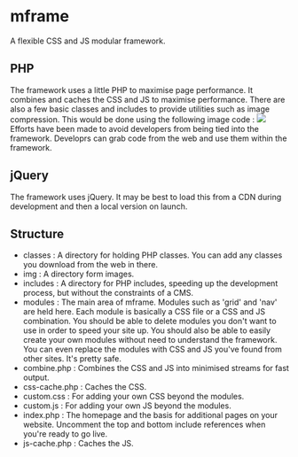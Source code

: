 # mframe
A flexible CSS and JS modular framework.
## PHP
The framework uses a little PHP to maximise page performance. It combines and caches the CSS and JS to maximise performance. There are also a few basic classes and includes to provide utilities such as image compression.
This would be done using the following image code :
    <img src="<?php $u->data_uri('img/mick.png'); ?>" />
Efforts have been made to avoid developers from being tied into the framework. Developrs can grab code from the web and use them within the framework.
## jQuery
The framework uses jQuery. It may be best to load this from a CDN during development and then a local version on launch.
## Structure
*   classes : A directory for holding PHP classes. You can add any classes you download from the web in there.
*   img : A directory form images.
*   includes : A directory for PHP includes, speeding up the development process, but without the constraints of a CMS.
*   modules :  The main area of mframe. Modules such as 'grid' and 'nav' are held here. Each module is basically a CSS file or a CSS and JS combination. You should be able to delete modules you don't want to use in order to speed your site up. You should also be able to easily create your own modules without need to understand the framework. You can even replace the modules with CSS and JS you've found from other sites. It's pretty safe.
*   combine.php : Combines the CSS and JS into minimised streams for fast output.
*   css-cache.php : Caches the CSS.
*   custom.css : For adding your own CSS beyond the modules.
*   custom.js : For adding your own JS beyond the modules.
*   index.php : The homepage and the basis for additional pages on your website. Uncomment the top and bottom include references when you're ready to go live.
*   js-cache.php : Caches the JS.